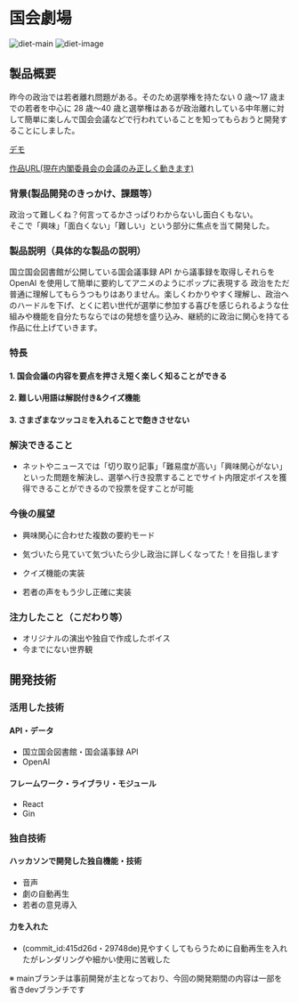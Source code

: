 # 国会劇場

![diet-main](https://github.com/user-attachments/assets/020c55ca-4fab-462c-acb2-6097a91e7056)
![diet-image](https://github.com/user-attachments/assets/a18de557-85f2-4c95-bfb9-945a00e6796c)

## 製品概要

昨今の政治では若者離れ問題がある。そのため選挙権を持たない 0 歳〜17 歳までの若者を中心に 28 歳〜40 歳と選挙権はあるが政治離れしている中年層に対して簡単に楽しんで国会会議などで行われていることを知ってもらおうと開発することにしました。

[デモ](https://xgf.nu/PMVoo)

[作品URL(現在内閣委員会の会議のみ正しく動きます)](https://jp-diet-theater.noonyuu.com/agenda)

### 背景(製品開発のきっかけ、課題等）

政治って難しくね？何言ってるかさっぱりわからないし面白くもない。<br>
そこで「興味」「面白くない」「難しい」という部分に焦点を当て開発した。<br>

### 製品説明（具体的な製品の説明）

国立国会図書館が公開している国会議事録 API から議事録を取得しそれらを OpenAI を使用して簡単に要約してアニメのようにポップに表現する
政治をただ普通に理解してもらうつもりはありません。楽しくわかりやすく理解し、政治へのハードルを下げ、とくに若い世代が選挙に参加する喜びを感じられるような仕組みや機能を自分たちならではの発想を盛り込み、継続的に政治に関心を持てる作品に仕上げていきます。

### 特長

#### 1. 国会会議の内容を要点を押さえ短く楽しく知ることができる

#### 2. 難しい用語は解説付き&クイズ機能

#### 3. さまざまなツッコミを入れることで飽きさせない

### 解決できること

- ネットやニュースでは「切り取り記事」「難易度が高い」「興味関心がない」といった問題を解決し、選挙へ行き投票することでサイト内限定ボイスを獲得できることができるので投票を促すことが可能

### 今後の展望

- 興味関心に合わせた複数の要約モード

- 気づいたら見ていて気づいたら少し政治に詳しくなってた！を目指します

- クイズ機能の実装

- 若者の声をもう少し正確に実装

### 注力したこと（こだわり等）

- オリジナルの演出や独自で作成したボイス
- 今までにない世界観

## 開発技術

### 活用した技術

#### API・データ

- 国立国会図書館・国会議事録 API
- OpenAI

#### フレームワーク・ライブラリ・モジュール

- React
- Gin
<!--

#### デバイス

-
- -->

### 独自技術

#### ハッカソンで開発した独自機能・技術

- 音声
- 劇の自動再生
- 若者の意見導入
<!-- * 独自で開発したものの内容をこちらに記載してください

* 特に力を入れた部分をファイルリンク、または commit_id を記載してください。 -->

#### 力を入れた

- (commit_id:415d26d・29748de)見やすくしてもらうために自動再生を入れたがレンダリングや細かい使用に苦戦した

※ mainブランチは事前開発が主となっており、今回の開発期間の内容は一部を省きdevブランチです
